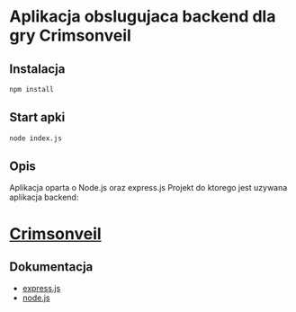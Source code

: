 # Aplikacja obslugujaca backend dla gry Crimsonveil


## Instalacja

```bash
npm install
```


## Start apki

```bash
node index.js
```

## Opis

Aplikacja oparta o Node.js oraz express.js
Projekt do ktorego jest uzywana aplikacja backend:

# [Crimsonveil](https://github.com/SouthKioto/Crimsonveil)

## Dokumentacja

- [express.js](https://expressjs.com/en/guide/writing-middleware.html)
- [node.js](https://nodejs.org/docs/latest/api/)

